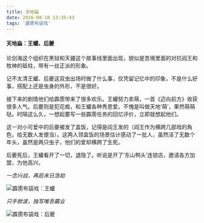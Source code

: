 ```yaml
---
title: 天地蝱
date: 2016-08-10 13:35:43
tags: '霹雳布袋戏'
---
```


#### 天地蝱：王蠸、后夔

论剑海这个组织在黑狱和天疆这个故事线里面出现，貌似是苦境里面的对抗阎王和牧神的砥柱，带有一丝正派的形象。

记不太清王蠸、后夔这双虫出场时做了什么事，仅凭留记忆中的印象，不是什么好事，搭配上还是虫身的外形，不是很好。

接下来的剧情他们给霹雳带来了很多欢乐。王蠸努力卖萌，一首《迈向前方》收获很多人气。后夔则是犯花痴，和王蠸各种秀恩爱。不愧是叫做天地‘萌’，果然萌萌哒。时隔这么久，一想起要写一些霹雳任务的回忆评价，立即就想起他们。

这一对小可爱中的后夔被发了盒饭，记得是阎王发的（阎王作为横跨几部戏的角色，给无数人发便当）。这两人领盒饭的场景估计感动了一批人，虽然活了无数个年头，虽然是两只虫子，他们的爱却横跨了生死。

后夔死后，王蠸看开了一切，退隐了。听说是开了‘东山鸭头’连锁店，邀请各方加盟，为他高兴。


<!--  more  -->

_一念兴战，再启末日浩劫_

![霹雳布袋戏：王蠸][1]


_只手掀波，独写唯吾霸业_

![霹雳布袋戏：后夔][2]



[1]:http://img-pili.qiniudn.com/pili/desktop/houkui.jpg     "王蠸"
[2]:http://7oxi8f.com1.z0.glb.clouddn.com/houkui.jpg        "后夔"
